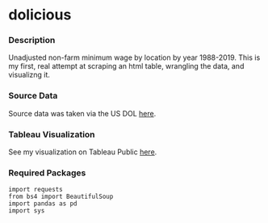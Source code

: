 # dolicious

### Description
Unadjusted non-farm minimum wage by location by year 1988-2019. This is my first, real attempt at scraping an html table, wrangling the data, and visualizng it.

### Source Data
Source data was taken via the US DOL [here](https://www.dol.gov/agencies/whd/state/minimum-wage/history).

### Tableau Visualization
See my visualization on Tableau Public [here](https://public.tableau.com/views/Dolicious/DoliciousDashboard?:language=en&:display_count=y&:origin=viz_share_link).

### Required Packages
	import requests
	from bs4 import BeautifulSoup
	import pandas as pd
	import sys
